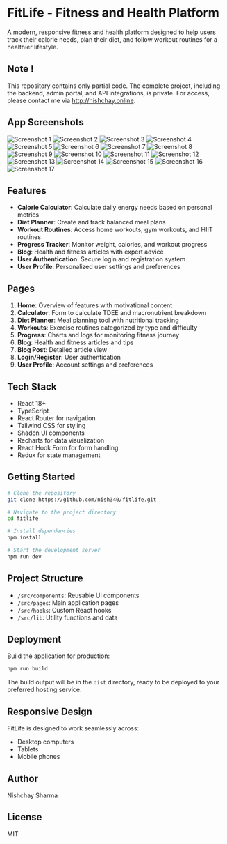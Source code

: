 # FitLife - Fitness and Health Platform

A modern, responsive fitness and health platform designed to help users track their calorie needs, plan their diet, and follow workout routines for a healthier lifestyle.

## Note ! 
This repository contains only partial code. The complete project, including the backend, admin portal, and API integrations, is private. For access, please contact me via http://nishchay.online.

## App Screenshots

![Screenshot 1](src/assets/one.png)
![Screenshot 2](src/assets/two.png)
![Screenshot 3](src/assets/three.png)
![Screenshot 4](src/assets/four.png)
![Screenshot 5](src/assets/five.png)
![Screenshot 6](src/assets/six.png)
![Screenshot 7](src/assets/seven.png)
![Screenshot 8](src/assets/eight.png)
![Screenshot 9](src/assets/nine.png)
![Screenshot 10](src/assets/ten.png)
![Screenshot 11](src/assets/one%20one.png)
![Screenshot 12](src/assets/one%20two.png)
![Screenshot 13](src/assets/one%20three.png)
![Screenshot 14](src/assets/one%20four.png)
![Screenshot 15](src/assets/one%20five.png)
![Screenshot 16](src/assets/one%20six.png)
![Screenshot 17](src/assets/one%20seven.png)

## Features

- **Calorie Calculator**: Calculate daily energy needs based on personal metrics
- **Diet Planner**: Create and track balanced meal plans
- **Workout Routines**: Access home workouts, gym workouts, and HIIT routines
- **Progress Tracker**: Monitor weight, calories, and workout progress
- **Blog**: Health and fitness articles with expert advice
- **User Authentication**: Secure login and registration system
- **User Profile**: Personalized user settings and preferences

## Pages

1. **Home**: Overview of features with motivational content
2. **Calculator**: Form to calculate TDEE and macronutrient breakdown
3. **Diet Planner**: Meal planning tool with nutritional tracking
4. **Workouts**: Exercise routines categorized by type and difficulty
5. **Progress**: Charts and logs for monitoring fitness journey
6. **Blog**: Health and fitness articles and tips
7. **Blog Post**: Detailed article view
8. **Login/Register**: User authentication
9. **User Profile**: Account settings and preferences

## Tech Stack

- React 18+
- TypeScript
- React Router for navigation
- Tailwind CSS for styling
- Shadcn UI components
- Recharts for data visualization
- React Hook Form for form handling
- Redux for state management

## Getting Started

```bash
# Clone the repository
git clone https://github.com/nish340/fitlife.git 

# Navigate to the project directory
cd fitlife

# Install dependencies
npm install

# Start the development server
npm run dev
```

## Project Structure

- `/src/components`: Reusable UI components
- `/src/pages`: Main application pages
- `/src/hooks`: Custom React hooks
- `/src/lib`: Utility functions and data

## Deployment

Build the application for production:

```bash
npm run build
```

The build output will be in the `dist` directory, ready to be deployed to your preferred hosting service.

## Responsive Design

FitLife is designed to work seamlessly across:
- Desktop computers
- Tablets
- Mobile phones

## Author

Nishchay Sharma

## License

MIT
